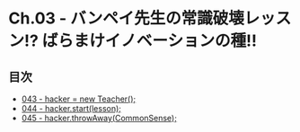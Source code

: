 # Ch.03 - バンペイ先生の常識破壊レッスン!? ばらまけイノベーションの種!!



## 目次

* [043 - hacker = new Teacher();](043.txt)
* [044 - hacker.start(lesson);](044.txt)
* [045 - hacker.throwAway(CommonSense);](045.txt)
